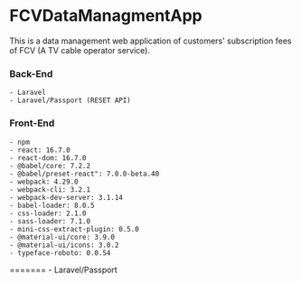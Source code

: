 # FCVDataManagmentApp
This is a data management web application of customers' subscription fees of FCV (A TV cable operator service).
### Back-End
    - Laravel
    - Laravel/Passport (RESET API)
### Front-End
    - npm
    - react: 16.7.0
    - react-dom: 16.7.0
    - @babel/core: 7.2.2
    - @babel/preset-react": 7.0.0-beta.40
    - webpack: 4.29.0
    - webpack-cli: 3.2.1
    - webpack-dev-server: 3.1.14
    - babel-loader: 8.0.5
    - css-loader: 2.1.0
    - sass-loader: 7.1.0
    - mini-css-extract-plugin: 0.5.0
    - @material-ui/core: 3.9.0
    - @material-ui/icons: 3.0.2
    - typeface-roboto: 0.0.54
=======
    - Laravel/Passport